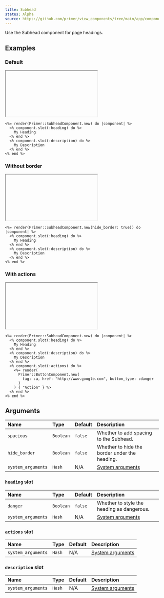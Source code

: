 ```yaml
---
title: Subhead
status: Alpha
source: https://github.com/primer/view_components/tree/main/app/components/primer/subhead_component.rb
---
```


<!-- Warning: AUTO-GENERATED file, do not edit. Add code comments to your Ruby instead <3 -->

Use the Subhead component for page headings.

## Examples

### Default

<iframe onLoad={(e) => e.target.style.height = e.target.contentWindow.document.body.scrollHeight + 34 + 'px'} style="width: 100%; border: 0px;" srcdoc="<html class='Box height-full p-3'><head><link href='https://unpkg.com/@primer/css/dist/primer.css' rel='stylesheet'></head><body><div class='Subhead hx_Subhead--responsive '>    <div class='Subhead-heading '>      My Heading</div>    <div class='Subhead-description '>      My Description</div></div></body></html>"></iframe>

```erb
<%= render(Primer::SubheadComponent.new) do |component| %>
  <% component.slot(:heading) do %>
    My Heading
  <% end %>
  <% component.slot(:description) do %>
    My Description
  <% end %>
<% end %>
```

### Without border

<iframe onLoad={(e) => e.target.style.height = e.target.contentWindow.document.body.scrollHeight + 34 + 'px'} style="width: 100%; border: 0px;" srcdoc="<html class='Box height-full p-3'><head><link href='https://unpkg.com/@primer/css/dist/primer.css' rel='stylesheet'></head><body><div class='Subhead hx_Subhead--responsive border-bottom-0 mb-0'>    <div class='Subhead-heading '>      My Heading</div>    <div class='Subhead-description '>      My Description</div></div></body></html>"></iframe>

```erb
<%= render(Primer::SubheadComponent.new(hide_border: true)) do |component| %>
  <% component.slot(:heading) do %>
    My Heading
  <% end %>
  <% component.slot(:description) do %>
    My Description
  <% end %>
<% end %>
```

### With actions

<iframe onLoad={(e) => e.target.style.height = e.target.contentWindow.document.body.scrollHeight + 34 + 'px'} style="width: 100%; border: 0px;" srcdoc="<html class='Box height-full p-3'><head><link href='https://unpkg.com/@primer/css/dist/primer.css' rel='stylesheet'></head><body><div class='Subhead hx_Subhead--responsive '>    <div class='Subhead-heading '>      My Heading</div>    <div class='Subhead-actions '>      <a href='http://www.google.com' role='button' class='btn btn-danger '>Action</a></div>    <div class='Subhead-description '>      My Description</div></div></body></html>"></iframe>

```erb
<%= render(Primer::SubheadComponent.new) do |component| %>
  <% component.slot(:heading) do %>
    My Heading
  <% end %>
  <% component.slot(:description) do %>
    My Description
  <% end %>
  <% component.slot(:actions) do %>
    <%= render(
      Primer::ButtonComponent.new(
        tag: :a, href: "http://www.google.com", button_type: :danger
      )
    ) { "Action" } %>
  <% end %>
<% end %>
```

## Arguments

| Name | Type | Default | Description |
| :- | :- | :- | :- |
| `spacious` | `Boolean` | `false` | Whether to add spacing to the Subhead. |
| `hide_border` | `Boolean` | `false` | Whether to hide the border under the heading. |
| `system_arguments` | `Hash` | N/A | [System arguments](/system-arguments) |

### `heading` slot

| Name | Type | Default | Description |
| :- | :- | :- | :- |
| `danger` | `Boolean` | `false` | Whether to style the heading as dangerous. |
| `system_arguments` | `Hash` | N/A | [System arguments](/system-arguments) |

### `actions` slot

| Name | Type | Default | Description |
| :- | :- | :- | :- |
| `system_arguments` | `Hash` | N/A | [System arguments](/system-arguments) |

### `description` slot

| Name | Type | Default | Description |
| :- | :- | :- | :- |
| `system_arguments` | `Hash` | N/A | [System arguments](/system-arguments) |
